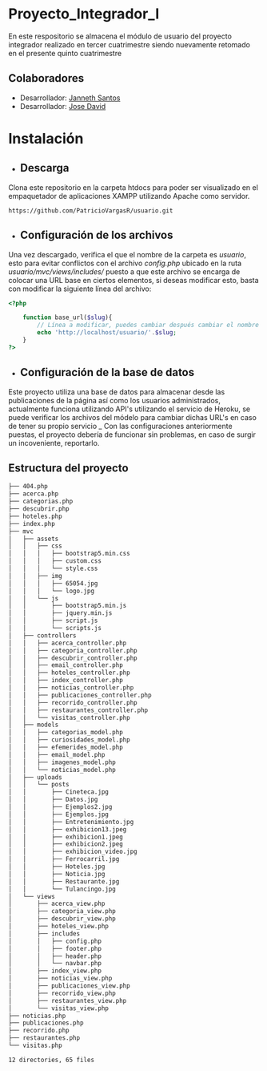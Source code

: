# Proyecto_Integrador_I
En este respositorio se almacena el módulo de usuario del proyecto integrador realizado en tercer cuatrimestre
siendo nuevamente retomado en el presente quinto cuatrimestre

## Colaboradores
* Desarrollador: [Janneth Santos](https://github.com/jannethsm31)
* Desarrollador: [Jose David](https://github.com/JoseDavidEsquivel)

# Instalación

* ## Descarga
Clona este repositorio en la carpeta htdocs para poder ser visualizado en el empaquetador de aplicaciones
XAMPP utilizando Apache como servidor.
```
https://github.com/PatricioVargasR/usuario.git
```

* ## Configuración de los archivos
Una vez descargado, verifica el que el nombre de la carpeta es *usuario*, esto para evitar conflictos con el archivo *config.php* ubicado
en la ruta *usuario/mvc/views/includes/* puesto a que este archivo se encarga de colocar una URL base en ciertos elementos, si deseas modificar esto, basta con modificar la siguiente línea del archivo:
```php
<?php

    function base_url($slug){
        // Línea a modificar, puedes cambiar después cambiar el nombre de "usuario" acorde al nombre de tu carpeta
        echo 'http://localhost/usuario/'.$slug;
    }
?>

```

* ## Configuración de la base de datos
Este proyecto utiliza una base de datos para almacenar desde las publicaciones de la página así como los usuarios administrados, actualmente funciona utilizando API's utilizando el servicio
de Heroku, se puede verificar los archivos del módelo para cambiar dichas URL's en caso de tener su propio servicio
_
Con las configuraciones anteriormente puestas, el proyecto debería de funcionar sin problemas, en caso de surgir un incoveniente, reportarlo.

## Estructura del proyecto
```bash
├── 404.php
├── acerca.php
├── categorias.php
├── descubrir.php
├── hoteles.php
├── index.php
├── mvc
│   ├── assets
│   │   ├── css
│   │   │   ├── bootstrap5.min.css
│   │   │   ├── custom.css
│   │   │   └── style.css
│   │   ├── img
│   │   │   ├── 65054.jpg
│   │   │   └── logo.jpg
│   │   └── js
│   │       ├── bootstrap5.min.js
│   │       ├── jquery.min.js
│   │       ├── script.js
│   │       └── scripts.js
│   ├── controllers
│   │   ├── acerca_controller.php
│   │   ├── categoria_controller.php
│   │   ├── descubrir_controller.php
│   │   ├── email_controller.php
│   │   ├── hoteles_controller.php
│   │   ├── index_controller.php
│   │   ├── noticias_controller.php
│   │   ├── publicaciones_controller.php
│   │   ├── recorrido_controller.php
│   │   ├── restaurantes_controller.php
│   │   └── visitas_controller.php
│   ├── models
│   │   ├── categorias_model.php
│   │   ├── curiosidades_model.php
│   │   ├── efemerides_model.php
│   │   ├── email_model.php
│   │   ├── imagenes_model.php
│   │   └── noticias_model.php
│   ├── uploads
│   │   └── posts
│   │       ├── Cineteca.jpg
│   │       ├── Datos.jpg
│   │       ├── Ejemplos2.jpg
│   │       ├── Ejemplos.jpg
│   │       ├── Entretenimiento.jpg
│   │       ├── exhibicion13.jpeg
│   │       ├── exhibicion1.jpeg
│   │       ├── exhibicion2.jpeg
│   │       ├── exhibicion_video.jpg
│   │       ├── Ferrocarril.jpg
│   │       ├── Hoteles.jpg
│   │       ├── Noticia.jpg
│   │       ├── Restaurante.jpg
│   │       └── Tulancingo.jpg
│   └── views
│       ├── acerca_view.php
│       ├── categoria_view.php
│       ├── descubrir_view.php
│       ├── hoteles_view.php
│       ├── includes
│       │   ├── config.php
│       │   ├── footer.php
│       │   ├── header.php
│       │   └── navbar.php
│       ├── index_view.php
│       ├── noticias_view.php
│       ├── publicaciones_view.php
│       ├── recorrido_view.php
│       ├── restaurantes_view.php
│       └── visitas_view.php
├── noticias.php
├── publicaciones.php
├── recorrido.php
├── restaurantes.php
└── visitas.php

12 directories, 65 files
```
